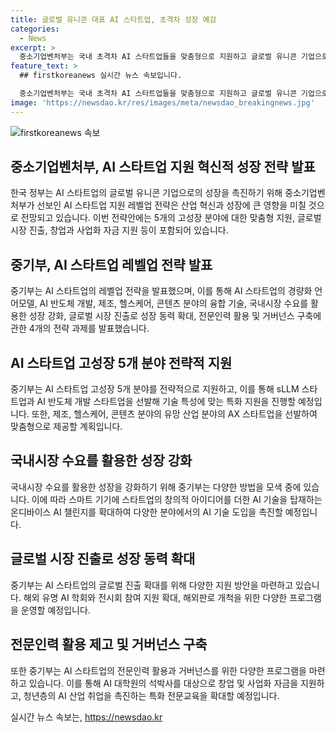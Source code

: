 ```yaml
---
title: 글로벌 유니콘 대표 AI 스타트업, 초격차 성장 예감
categories:
  - News
excerpt: >
  중소기업벤처부는 국내 초격차 AI 스타트업들을 맞춤형으로 지원하고 글로벌 유니콘 기업으로 성장할 수 있도록 AI 스타트업 고성장 5개 분야를 지원하는 레벨업 전략 발표했습니다. 이를 통해 AI 스타트업의 글로벌 진출, 창업 및 사업화 자금 등을 적극 지원하고, 산업별 특성에 맞는 맞춤형 지원 및 혁신적 성과 창출을 돕는다고 밝혔습니다. 또한, 협의회를 통해 AI 스타트업이 대기업과 협업을 통해 함께 성장하고, 글로벌 진출을 가속화할 수 있는 소통채널을 구축할 예정이라고 합니다. AI 스타트업과 혁신을 주도할 중요한 성장동력으로서 AI 스타트업들의 경쟁력을 강화하여 주도권을 확보할 수 있도록 적극 지원한다고 강조하고 있습니다.
feature_text: >
  ## firstkoreanews 실시간 뉴스 속보입니다.

  중소기업벤처부는 국내 초격차 AI 스타트업들을 맞춤형으로 지원하고 글로벌 유니콘 기업으로 성장할 수 있도록 AI 스타트업 고성장 5개 분야를 지원하는 레벨업 전략 발표했습니다. 이를 통해 AI 스타트업의 글로벌 진출, 창업 및 사업화 자금 등을 적극 지원하고, 산업별 특성에 맞는 맞춤형 지원 및 혁신적 성과 창출을 돕는다고 밝혔습니다. 또한, 협의회를 통해 AI 스타트업이 대기업과 협업을 통해 함께 성장하고, 글로벌 진출을 가속화할 수 있는 소통채널을 구축할 예정이라고 합니다. AI 스타트업과 혁신을 주도할 중요한 성장동력으로서 AI 스타트업들의 경쟁력을 강화하여 주도권을 확보할 수 있도록 적극 지원한다고 강조하고 있습니다.
image: 'https://newsdao.kr/res/images/meta/newsdao_breakingnews.jpg'
---
```


<p><img src="https://newsdao.kr/res/images/meta/newsdao_breakingnews.jpg" alt="firstkoreanews 속보" /></p>

<h2 data-ke-size="size26">중소기업벤처부, AI 스타트업 지원 혁신적 성장 전략 발표</h2>

<p data-ke-size="size16">한국 정부는 AI 스타트업의 글로벌 유니콘 기업으로의 성장을 촉진하기 위해 중소기업벤처부가 선보인 AI 스타트업 지원 레벨업 전략은 산업 혁신과 성장에 큰 영향을 미칠 것으로 전망되고 있습니다. 이번 전략안에는 5개의 고성장 분야에 대한 맞춤형 지원, 글로벌 시장 진출, 창업과 사업화 자금 지원 등이 포함되어 있습니다.</p>

<h2 data-ke-size="size26">중기부, AI 스타트업 레벨업 전략 발표</h2>

<p data-ke-size="size16">중기부는 AI 스타트업의 레벨업 전략을 발표했으며, 이를 통해 AI 스타트업의 경량화 언어모델, AI 반도체 개발, 제조, 헬스케어, 콘텐츠 분야의 융합 기술, 국내시장 수요를 활용한 성장 강화, 글로벌 시장 진출로 성장 동력 확대, 전문인력 활용 및 거버넌스 구축에 관한 4개의 전략 과제를 발표했습니다.</p>

<h2 data-ke-size="size26">AI 스타트업 고성장 5개 분야 전략적 지원</h2>

<p data-ke-size="size16">중기부는 AI 스타트업 고성장 5개 분야를 전략적으로 지원하고, 이를 통해 sLLM 스타트업과 AI 반도체 개발 스타트업을 선발해 기술 특성에 맞는 특화 지원을 진행할 예정입니다. 또한, 제조, 헬스케어, 콘텐츠 분야의 유망 산업 분야의 AX 스타트업을 선발하여 맞춤형으로 제공할 계획입니다.</p>

<h2 data-ke-size="size26">국내시장 수요를 활용한 성장 강화</h2>

<p data-ke-size="size16">국내시장 수요를 활용한 성장을 강화하기 위해 중기부는 다양한 방법을 모색 중에 있습니다. 이에 따라 스마트 기기에 스타트업의 창의적 아이디어를 더한 AI 기술을 탑재하는 온디바이스 AI 챌린지를 확대하여 다양한 분야에서의 AI 기술 도입을 촉진할 예정입니다.</p>

<h2 data-ke-size="size26">글로벌 시장 진출로 성장 동력 확대</h2>

<p data-ke-size="size16">중기부는 AI 스타트업의 글로벌 진출 확대를 위해 다양한 지원 방안을 마련하고 있습니다. 해외 유명 AI 학회와 전시회 참여 지원 확대, 해외판로 개척을 위한 다양한 프로그램을 운영할 예정입니다.</p>

<h2 data-ke-size="size26">전문인력 활용 제고 및 거버넌스 구축</h2>

<p data-ke-size="size16">또한 중기부는 AI 스타트업의 전문인력 활용과 거버넌스를 위한 다양한 프로그램을 마련하고 있습니다. 이를 통해 AI 대학원의 석박사를 대상으로 창업 및 사업화 자금을 지원하고, 청년층의 AI 산업 취업을 촉진하는 특화 전문교육을 확대할 예정입니다.</p>
실시간 뉴스 속보는, <a href="https://newsdao.kr" rel="dofollow">https://newsdao.kr</a>


